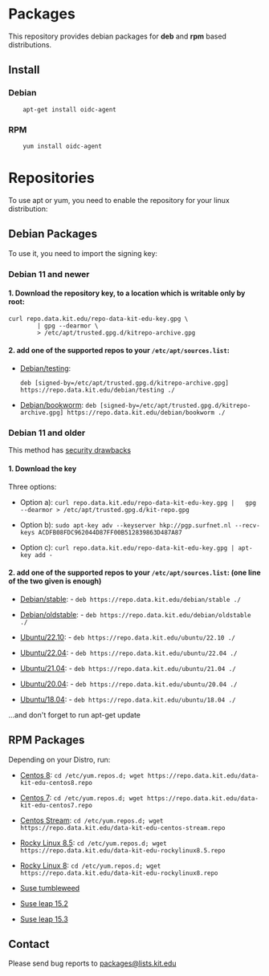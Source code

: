 # Packages

This repository provides debian packages for **deb** and **rpm** based
distributions.

## Install
### Debian
```
    apt-get install oidc-agent
```
### RPM
```
    yum install oidc-agent
```

# Repositories
To use apt or yum, you need to enable the repository for your linux
distribution:

## Debian Packages

To use it, you need to import the signing key:

### Debian 11 and newer

#### 1. Download the repository key, to a location which is **writable only by root**:
```
curl repo.data.kit.edu/repo-data-kit-edu-key.gpg \
        | gpg --dearmor \
        > /etc/apt/trusted.gpg.d/kitrepo-archive.gpg
```
#### 2. add one of the supported repos to your `/etc/apt/sources.list`:

- [Debian/testing](https://repo.data.kit.edu/debian/testing):

     `deb [signed-by=/etc/apt/trusted.gpg.d/kitrepo-archive.gpg] https://repo.data.kit.edu/debian/testing ./`

- [Debian/bookworm](https://repo.data.kit.edu/debian/bookworm):
     `deb [signed-by=/etc/apt/trusted.gpg.d/kitrepo-archive.gpg] https://repo.data.kit.edu/debian/bookworm ./`


### Debian 11 and older
This method has [security drawbacks](https://www.linuxuprising.com/2021/01/apt-key-is-deprecated-how-to-add.html)

#### 1. Download the key
Three options:

- Option a): 
        ```
        curl repo.data.kit.edu/repo-data-kit-edu-key.gpg |  
            gpg --dearmor > /etc/apt/trusted.gpg.d/kit-repo.gpg
        ```

- Option b): `sudo apt-key adv --keyserver hkp://pgp.surfnet.nl --recv-keys ACDFB08FDC962044D87FF00B512839863D487A87`

- Option c): `curl repo.data.kit.edu/repo-data-kit-edu-key.gpg | apt-key add -`


#### 2. add one of the supported repos to your `/etc/apt/sources.list`: (one line of the two given is enough)


- [Debian/stable](https://repo.data.kit.edu//debian/stable): - `deb https://repo.data.kit.edu/debian/stable ./`

- [Debian/oldstable](https://repo.data.kit.edu//debian/oldstable): - `deb https://repo.data.kit.edu/debian/oldstable ./`

- [Ubuntu/22.10](https://repo.data.kit.edu//ubuntu/22.10): - `deb https://repo.data.kit.edu/ubuntu/22.10 ./`

- [Ubuntu/22.04](https://repo.data.kit.edu//ubuntu/22.04): - `deb https://repo.data.kit.edu/ubuntu/22.04 ./`

- [Ubuntu/21.04](https://repo.data.kit.edu//ubuntu/21.04): - `deb https://repo.data.kit.edu/ubuntu/21.04 ./`

- [Ubuntu/20.04](https://repo.data.kit.edu//ubuntu/20.04): - `deb https://repo.data.kit.edu/ubuntu/20.04 ./`

- [Ubuntu/18.04](https://repo.data.kit.edu//ubuntu/18.04): - `deb https://repo.data.kit.edu/ubuntu/18.04 ./`

...and don't forget to run apt-get update



## RPM Packages
<!--To use it, [this](https://repo.data.kit.edu/repo-data-kit-edu-key.gpg) signing key is used: -->

Depending on your Distro, run:

- [Centos 8](https://repo.data.kit.edu/centos/centos8):
        ```
        cd /etc/yum.repos.d; wget https://repo.data.kit.edu/data-kit-edu-centos8.repo
        ```

- [Centos 7](https://repo.data.kit.edu/centos/centos7):
        ```
        cd /etc/yum.repos.d; wget https://repo.data.kit.edu/data-kit-edu-centos7.repo
        ```
- [Centos Stream](https://repo.data.kit.edu/centos/centos-stream):
        ```
        cd /etc/yum.repos.d; wget https://repo.data.kit.edu/data-kit-edu-centos-stream.repo
        ```

- [Rocky Linux 8.5](https://repo.data.kit.edu/rockylinux/8.5):
        ```
        cd /etc/yum.repos.d; wget https://repo.data.kit.edu/data-kit-edu-rockylinux8.5.repo
        ```
- [Rocky Linux 8](https://repo.data.kit.edu/rockylinux/8):
        ```
        cd /etc/yum.repos.d; wget https://repo.data.kit.edu/data-kit-edu-rockylinux8.repo
        ```


- [Suse tumbleweed](https://repo.data.kit.edu/opensuse/tumbleweed)
- [Suse leap 15.2](https://repo.data.kit.edu/opensuse/15.2)
- [Suse leap 15.3](https://repo.data.kit.edu/opensuse/15.3)


## Contact

Please send bug reports to packages@lists.kit.edu
